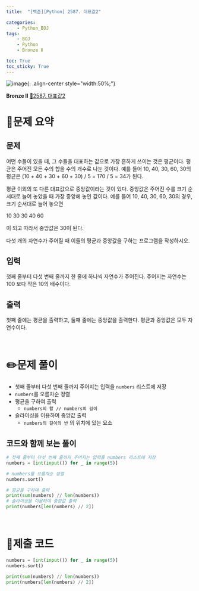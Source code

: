 ```yaml
---
title:  "[백준][Python] 2587. 대표값2" 

categories: 
    - Python_BOJ
tags: 
    - BOJ
    - Python
    - Bronze Ⅱ

toc: True
toc_sticky: True
---
```

![image](https://github.com/user-attachments/assets/32319fe8-99e9-4031-b5d1-9f1909b510dc){: .align-center style="width:50%;"}

**Bronze Ⅱ** 
[🔗2587. 대표값2](https://www.acmicpc.net/problem/2587)

# 📝문제 요약
## 문제

어떤 수들이 있을 때, 그 수들을 대표하는 값으로 가장 흔하게 쓰이는 것은 평균이다. 평균은 주어진 모든 수의 합을 수의 개수로 나눈 것이다. 예를 들어 10, 40, 30, 60, 30의 평균은 (10 + 40 + 30 + 60 + 30) / 5 = 170 / 5 = 34가 된다.

평균 이외의 또 다른 대표값으로 중앙값이라는 것이 있다. 중앙값은 주어진 수를 크기 순서대로 늘어 놓았을 때 가장 중앙에 놓인 값이다. 예를 들어 10, 40, 30, 60, 30의 경우, 크기 순서대로 늘어 놓으면

10 30 30 40 60

이 되고 따라서 중앙값은 30이 된다.

다섯 개의 자연수가 주어질 때 이들의 평균과 중앙값을 구하는 프로그램을 작성하시오.

## 입력

첫째 줄부터 다섯 번째 줄까지 한 줄에 하나씩 자연수가 주어진다. 주어지는 자연수는 100 보다 작은 10의 배수이다.

## 출력

첫째 줄에는 평균을 출력하고, 둘째 줄에는 중앙값을 출력한다. 평균과 중앙값은 모두 자연수이다.


<br>

# ✏️문제 풀이
- 첫째 줄부터 다섯 번째 줄까지 주어지는 입력을 `numbers` 리스트에 저장
- `numbers`를 오름차순 정렬
- 평균을 구하여 출력
    - `numbers의 합 // numbers의 길이`
- 슬라이싱을 이용하여 중앙값 출력
    - `numbers의 길이의 반` 의 위치에 있는 요소

## 코드와 함께 보는 풀이

```python
# 첫째 줄부터 다섯 번째 줄까지 주어지는 입력을 numbers 리스트에 저장
numbers = [int(input()) for _ in range(5)]

# numbers를 오름차순 정렬
numbers.sort()

# 평균을 구하여 출력
print(sum(numbers) // len(numbers))
# 슬라이싱을 이용하여 중앙값 출력
print(numbers[len(numbers) // 2])
```

<br>

# 💯제출 코드
```python
numbers = [int(input()) for _ in range(5)]
numbers.sort()

print(sum(numbers) // len(numbers))
print(numbers[len(numbers) // 2])
```